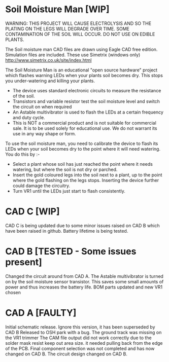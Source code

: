Soil Moisture Man [WIP]
===============

WARNING: THIS PROJECT WILL CAUSE ELECTROLYSIS AND SO THE PLATING ON THE LEGS WILL DEGRADE OVER TIME. SOME CONTAMINATION OF THE SOIL WILL OCCUR. DO NOT USE ON EDIBLE PLANTS. 

The Soil moisture man CAD files are drawn using Eagle CAD free edition. 
Simulation files are included. These use Simetrix (windows only) http://www.simetrix.co.uk/site/index.html

The Soil Moisture Man is an educational "open source hardware" project which flashes warning LEDs when your plants soil becomes dry. 
This stops you under-watering and killing your plants. 
* The device uses standard electronic circuits to measure the resistance of the soil. 
* Transistors and variable resistor test the soil moisture level and switch the circuit on when required
* An Astable multivibrator is used to flash the LEDs at a certain frequency and duty cycle. 
* This is NOT a commercial product and is not suitable for commercial sale. It is to be used solely for educational use. We do not warrant its use in any way shape or form. 

To use the soil moisture man, you need to calibrate the device to flash its LEDs when your soil becomes dry to the point where it will need watering. 
You do this by :- 
* Select a plant whose soil has just reached the point where it needs watering, but where the soil is not dry or parched.
* Insert the gold coloured legs into the soil next to a plant, up to the point where the gold flashing on the legs stops. Inserting the device further could damage the circuitry.
* Turn VR1 until the LEDs just start to flash consistently. 


CAD C [WIP]
===========

CAD C is being updated due to some minor issues raised on CAD B which have been raised in github.
Battery lifetime is being tested. 

CAD B [TESTED - Some issues present] 
=====

Changed the circuit around from CAD A. 
The Astable multivibrator is turned on by the soil moisture sensor transistor. 
This saves some small amounts of power and thus increases the battery life.
BOM parts updated and new VR1 chosen

CAD A [FAULTY] 
=====

Initial schematic release.
Ignore this version, it has been superseded by CAD B
Released to OSH park with a bug. 
The ground track was missing on the VR1 trimmer
The CAM file output did not work correctly due to the solder mask resist keep out area size. it needed pulling back from the edge of the PCB.
Final component selection was not completed and has now changed on CAD B. 
The circuit design changed on CAD B. 


